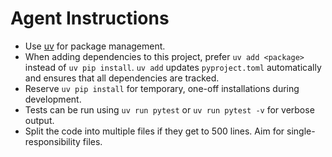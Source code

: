 # Agent Instructions

- Use [uv](https://github.com/astral-sh/uv) for package management.
- When adding dependencies to this project, prefer `uv add <package>` instead of `uv pip install`. `uv add` updates `pyproject.toml` automatically and ensures that all dependencies are tracked.
- Reserve `uv pip install` for temporary, one-off installations during development.
- Tests can be run using `uv run pytest` or `uv run pytest -v` for verbose output.
- Split the code into multiple files if they get to 500 lines. Aim for single-responsibility files.
